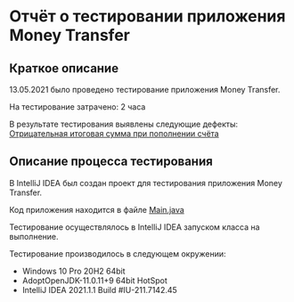 # Отчёт о тестировании приложения Money Transfer

## Краткое описание

13.05.2021 было проведено тестирование приложения Money Transfer.

На тестирование затрачено: 2 часа

В результате тестирования выявлены следующие дефекты:   
[Отрицательная итоговая сумма при пополнении счёта](https://github.com/goso-nct/netology-java-dz1.2-t1/issues/1)
 

## Описание процесса тестирования

В IntelliJ IDEA был создан проект для тестирования приложения Money Transfer.

Код приложения находится в файле [Main.java](https://github.com/goso-nct/netology-java-dz1.2-t1/blob/main/src/Main.java)  

Тестирование осуществлялось в IntelliJ IDEA запуском класса на выполнение.  

Тестирование производилось в следующем окружении:

* Windows 10 Pro 20H2 64bit
* AdoptOpenJDK-11.0.11+9 64bit HotSpot
* IntelliJ IDEA 2021.1.1 Build #IU-211.7142.45
